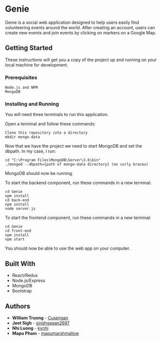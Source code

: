 # Genie

Genie is a social web application designed to help users easily find volunteering events around the world. After creating an account, users can create new events and join events by clicking on markers on a Google Map.

## Getting Started

These instructions will get you a copy of the project up and running on your local machine for development.

### Prerequisites

```
Node.js and NPM
MongoDB
```

### Installing and Running 

You will need three terminals to run this application.

Open a terminal and follow these commands:

```
Clone this repository into a directory
mkdir mongo-data 
```

Now that we have the project we need to start MongoDB and set the dbpath. In my case, I run:

```
cd "C:\Program Files\MongoDB\Server\3.6\bin"
./mongod --dbpath={path of mongo-data directory} (no curly braces)
```

MongoDB should now be running.

To start the backend component, run these commands in a new terminal:

```
cd Genie
npm install
cd back-end
npm install
node server.js
```

To start the frontend component, run these commands in a new terminal:
```
cd Genie
cd front-end
npm install
npm start
```

You should now be able to use the web app on your computer.

## Built With

* React/Redux
* Node.js/Express
* MongoDB
* Bootstrap

## Authors

* **William Truong** - [Cusengan](https://github.com/cusengan)
* **Jeet Sigh** - [singhgagan2697](https://github.com/singhgagan2697)
* **Nhi Luong** - [kynhi](https://github.com/kynhi)
* **Mapu Pham** - [mapumarshmallow](https://github.com/mapumarshmallow)
